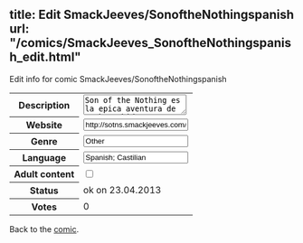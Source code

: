 title: Edit SmackJeeves/SonoftheNothingspanish
url: "/comics/SmackJeeves_SonoftheNothingspanish_edit.html"
---
Edit info for comic SmackJeeves/SonoftheNothingspanish

<form name="comic" action="http://gaepostmail.appengine.com/comic" name="post">
<table class="comicinfo">
<tr>
<th>Description</th><td><textarea name="description">Son of the Nothing es la epica aventura de Seth Rothida, un joven soldado que muy pronto se vera inmerso en el devastador mundo de la guerra, sin embargo Seth confia en sus ideales, valores y amigos que lo apoyaran en la busqueda de su hermana Beth que ha desaparecido. Subo lunes y viernes por la noche.</textarea></td>
</tr>
<tr>
<th>Website</th><td><input type="text" name="url" value="http://sotns.smackjeeves.com/comics/"/></td>
</tr>
<tr>
<th>Genre</th><td><input type="text" name="genre" value="Other"/></td>
</tr>
<tr>
<th>Language</th><td><input type="text" name="language" value="Spanish; Castilian"/></td>
</tr>
<tr>
<th>Adult content</th><td><input type="checkbox" name="adult" value="adult" /></td>
</tr>
<tr>
<th>Status</th><td>ok on 23.04.2013</td>
</tr>
<tr>
<th>Votes</th><td>0</div></td>
</tr>
</table>
</form>

Back to the [comic](/comics/SmackJeeves_SonoftheNothingspanish.html).
